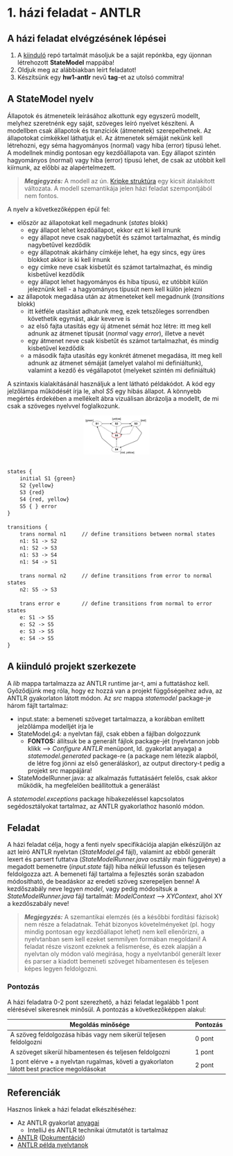 # 1. házi feladat - ANTLR

## A házi feladat elvégzésének lépései

1. A [kiinduló](https://github.com/MDSDLab/mdsd-2024-antlr-hw) repó tartalmát másoljuk be a saját repónkba, egy újonnan létrehozott **StateModel** mappába!
2. Oldjuk meg az alábbiakban leírt feladatot!
3. Készítsünk egy **hw1-antlr** nevű **tag**-et az utolsó commitra!

## A StateModel nyelv

Állapotok és átmeneteik leírásához alkottunk egy egyszerű modellt, melyhez szeretnénk egy saját, szöveges leíró nyelvet készíteni. A modellben csak állapotok és tranzíciók (átmenetek) szerepelhetnek. Az állapotokat címkékkel láthatjuk el. Az átmenetek sémáját nekünk kell létrehozni, egy séma hagyományos (normal) vagy hiba (error) típusú lehet. A modellnek mindig pontosan egy kezdőállapota van. Egy állapot szintén hagyományos (normal) vagy hiba (error) típusú lehet, de csak az utóbbit kell kiírnunk, az előbbi az alapértelmezett.

> **_Megjegyzés:_** A modell az ún. [Kripke struktúra](https://en.wikipedia.org/wiki/Kripke_structure_(model_checking)) egy kicsit átalakított változata. A modell szemantikája jelen házi feladat szempontjából nem fontos.

A nyelv a következőképpen épül fel:
* először az állapotokat kell megadnunk (*states* blokk)
    * egy állapot lehet kezdőállapot, ekkor ezt ki kell írnunk
    * egy állapot neve csak nagybetűt és számot tartalmazhat, és mindig nagybetűvel kezdődik
    * egy állapotnak akárhány címkéje lehet, ha egy sincs, egy üres blokkot akkor is ki kell írnunk
    * egy címke neve csak kisbetűt és számot tartalmazhat, és mindig kisbetűvel kezdődik
    * egy állapot lehet hagyományos és hiba típusú, ez utóbbit külön jeleznünk kell - a hagyományos típusút nem kell külön jelezni
* az állapotok megadása után az átmeneteket kell megadnunk (*transitions* blokk)
    * itt kétféle utasítást adhatunk meg, ezek tetszőleges sorrendben követhetik egymást, akár keverve is
    * az első fajta utasítás egy új átmenet sémát hoz létre: itt meg kell adnunk az átmenet típusát (*normal* vagy *error*), illetve a nevét
    * egy átmenet neve csak kisbetűt és számot tartalmazhat, és mindig kisbetűvel kezdődik
    * a második fajta utasítás egy konkrét átmenet megadása, itt meg kell adnunk az átmenet sémáját (amelyet valahol mi definiáltunk), valamint a kezdő és végállapotot (melyeket szintén mi definiáltuk)

A szintaxis kialakításánál használjuk a lent látható példakódot. A kód egy jelzőlámpa működését írja le, ahol *S5* egy hibás állapot. A könnyebb megértés érdekében a mellékelt ábra vizuálisan ábrázolja a modellt, de mi csak a szöveges nyelvvel foglalkozunk.

<img src="images/state_model_example.png" width="30%" height="30%" style="display: block; margin: 0 auto"/><br>


```
states {
    initial S1 {green}
    S2 {yellow}
    S3 {red}
    S4 {red, yellow}
    S5 { } error
}

transitions {
    trans normal n1     // define transitions between normal states
    n1: S1 -> S2
    n1: S2 -> S3
    n1: S3 -> S4
    n1: S4 -> S1

    trans normal n2     // define transitions from error to normal states
    n2: S5 -> S3

    trans error e       // define transitions from normal to error states
    e: S1 -> S5
    e: S2 -> S5
    e: S3 -> S5
    e: S4 -> S5
}
```

## A kiinduló projekt szerkezete

A *lib* mappa tartalmazza az ANTLR runtime jar-t, ami a futtatáshoz kell. Győződjünk meg róla, hogy ez hozzá van a projekt függőségeihez adva, az ANTLR gyakorlaton látott módon. Az *src* mappa *statemodel* package-je három fájlt tartalmaz:
* input.state: a bemeneti szöveget tartalmazza, a korábban említett jelzőlámpa modelljét írja le
* StateModel.g4: a nyelvtan fájl, csak ebben a fájlban dolgozzunk
    * **FONTOS:** állítsuk be a generált fájlok package-jét (nyelvtanon jobb klikk --> *Configure ANTLR* menüpont, ld. gyakorlat anyaga) a *statemodel.generated* package-re (a package nem létezik alapból, de létre fog jönni az első generáláskor), az output directory-t pedig a projekt src mappájára!
* StateModelRunner.java: az alkalmazás futtatásáért felelős, csak akkor működik, ha megfelelően beállítottuk a generálást

A *statemodel.exceptions* package hibakezeléssel kapcsolatos segédosztályokat tartalmaz, az ANTLR gyakorlathoz hasonló módon.

## Feladat

A házi feladat célja, hogy a fenti nyelv specifikációja alapján elkészüljön az azt leíró ANTLR nyelvtan (*StateModel.g4* fájl), valamint az ebből generált lexert és parsert futtatva (*StateModelRunner.java* osztály main függvénye) a megadott bemenetre (*input.state* fájl) hiba nélkül lefusson és teljesen feldolgozza azt. A bemeneti fájl tartalma a fejlesztés során szabadon módosítható, de beadáskor az eredeti szöveg szerepeljen benne! A kezdőszabály neve legyen *model*, vagy pedig módosítsuk a *StateModelRunner.java* fájl tartalmát: *ModelContext* --> *XYContext*, ahol XY a kezdőszabály neve!

> **_Megjegyzés:_** A szemantikai elemzés (és a későbbi fordítási fázisok) nem része a feladatnak. Tehát bizonyos követelményeket (pl. hogy mindig pontosan egy kezdőállapot lehet) nem kell ellenőrizni, a nyelvtanban sem kell ezeket semmilyen formában megoldani! A feladat része viszont ezeknek a felismerése, és ezek alapján a nyelvtan oly módon való megírása, hogy a nyelvtanból generált lexer és parser a kiadott bemeneti szöveget hibamentesen és teljesen képes legyen feldolgozni.

### Pontozás

A házi feladatra 0-2 pont szerezhető, a házi feladat legalább 1 pont elérésével sikeresnek minősül. A pontozás a következőképpen alakul:

| Megoldás minősége | Pontozás |
|--------------------------------------------------------------------|----------|
| A szöveg feldolgozása hibás vagy nem sikerül teljesen feldolgozni | 0 pont  |
| A szöveget sikerül hibamentesen és teljesen feldolgozni | 1 pont  |
| 1 pont elérve + a nyelvtan rugalmas, követi a gyakorlaton látott best practice megoldásokat | 2 pont  |


## Referenciák

Hasznos linkek a házi feladat elkészítéséhez:

* Az ANTLR gyakorlat [anyagai](https://github.com/bmeaut/ModellalapuSzoftverfejlesztes/tree/master/practice/practice_02)
    * IntelliJ és ANTLR technikai útmutatót is tartalmaz
* [ANTLR](https://www.antlr.org/) ([Dokumentáció](https://github.com/antlr/antlr4/blob/master/doc/index.md))
* [ANTLR példa nyelvtanok](https://github.com/antlr/grammars-v4)